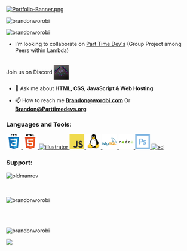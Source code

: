 [![Portfolio-Banner.png](https://i.postimg.cc/KjgHwcCs/Portfolio-Banner.png)](https://postimg.cc/YLMRm7r1)

<p align="left"> <img src="https://komarev.com/ghpvc/?username=brandonworobi&label=Code%20Stalkers&color=7a0eb4&style=plastic" alt="brandonworobi" /> </p>

<p align="left"> <a href="https://github.com/ryo-ma/github-profile-trophy"><img src="https://github-profile-trophy.vercel.app/?username=brandonworobi" alt="brandonworobi" /></a> </p>

- I’m looking to collaborate on [Part Time Dev's](Parttimedevs.com) (Group Project among Peers within Lambda)
<br>
<text align=left>Join us on Discord <a herf="Discord.gg/parttimedevs"></a><img align="center" src="Photos\Part time Dev's Logo.png" height="40"></text>

- 💬 Ask me about **HTML, CSS, JavaScript & Web Hosting**

- 📫 How to reach me **Brandon@worobi.com** Or **Brandon@Parttimedevs.org**


              

<h3 align="left">Languages and Tools:</h3>
<p align="left"> <a href="https://www.w3schools.com/css/" target="_blank"> <img src="https://raw.githubusercontent.com/devicons/devicon/master/icons/css3/css3-original-wordmark.svg" alt="css3" width="40" height="40"/> </a> <a href="https://www.w3.org/html/" target="_blank"> <img src="https://raw.githubusercontent.com/devicons/devicon/master/icons/html5/html5-original-wordmark.svg" alt="html5" width="40" height="40"/> </a> <a href="https://www.adobe.com/in/products/illustrator.html" target="_blank"> <img src="https://www.vectorlogo.zone/logos/adobe_illustrator/adobe_illustrator-icon.svg" alt="illustrator" width="40" height="40"/> </a> <a href="https://developer.mozilla.org/en-US/docs/Web/JavaScript" target="_blank"> <img src="https://raw.githubusercontent.com/devicons/devicon/master/icons/javascript/javascript-original.svg" alt="javascript" width="40" height="40"/> </a> <a href="https://www.linux.org/" target="_blank"> <img src="https://raw.githubusercontent.com/devicons/devicon/master/icons/linux/linux-original.svg" alt="linux" width="40" height="40"/> </a> <a href="https://www.mysql.com/" target="_blank"> <img src="https://raw.githubusercontent.com/devicons/devicon/master/icons/mysql/mysql-original-wordmark.svg" alt="mysql" width="40" height="40"/> </a> <a href="https://nodejs.org" target="_blank"> <img src="https://raw.githubusercontent.com/devicons/devicon/master/icons/nodejs/nodejs-original-wordmark.svg" alt="nodejs" width="40" height="40"/> </a> <a href="https://www.photoshop.com/en" target="_blank"> <img src="https://raw.githubusercontent.com/devicons/devicon/master/icons/photoshop/photoshop-line.svg" alt="photoshop" width="40" height="40"/> </a> <a href="https://www.adobe.com/products/xd.html" target="_blank"> <img src="https://cdn.worldvectorlogo.com/logos/adobe-xd.svg" alt="xd" width="40" height="40"/> </a> </p>

<h3 align="left">Support:</h3>
<p><a href="https://www.buymeacoffee.com/oldmanrev"> <img align="left" src="https://cdn.buymeacoffee.com/buttons/v2/default-yellow.png" height="50" width="210" alt="oldmanrev" /></a></p><br><br><br>

<p><img align="left" src="https://github-readme-stats.vercel.app/api/top-langs?username=brandonworobi&show_icons=true&theme=synthwave&locale=en&layout=compact" alt="brandonworobi"><br><br><br><br>

<img align="left" src="https://github-readme-stats.vercel.app/api?username=brandonworobi&show_icons=true&theme=synthwave&border=DD11DDlocale=en" alt="brandonworobi" /><br>

<img align="left" src="https://github-readme-streak-stats.herokuapp.com?user=brandonworobi&theme=synthwave&fire=DD5D3D&ring=6B4FDD&border=DD11DD&stroke=DD11DD&currStreakNum=DD11DD&sideNums=DD5D3D&currStreakLabel=DD5D3D&dates=DD11DD)](https://git.io/streak-stats)" /></p>
